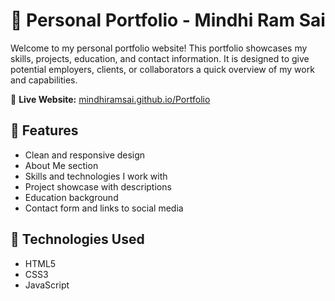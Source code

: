 # 💼 Personal Portfolio - Mindhi Ram Sai

Welcome to my personal portfolio website! This portfolio showcases my skills, projects, education, and contact information. It is designed to give potential employers, clients, or collaborators a quick overview of my work and capabilities.

🔗 **Live Website:** [mindhiramsai.github.io/Portfolio](https://mindhiramsai.github.io/Portfolio/)


## 📌 Features

- Clean and responsive design
- About Me section
- Skills and technologies I work with
- Project showcase with descriptions
- Education background
- Contact form and links to social media


## 🚀 Technologies Used

- HTML5
- CSS3
- JavaScript
